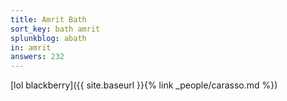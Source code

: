 ```yaml
---
title: Amrit Bath
sort_key: bath amrit
splunkblog: abath
in: amrit
answers: 232
---
```

[lol blackberry]({{ site.baseurl }}{% link _people/carasso.md %})

